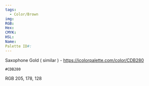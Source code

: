 ```yaml
---
tags:
  - Color/Brown
img: 
RGB: 
Hex: 
CMYK: 
HSL: 
Name: 
Palette ID#:
---
```

Saxophone Gold ( similar ) - https://icolorpalette.com/color/CDB280
```palette
#CDB280
```
RGB 205, 178, 128